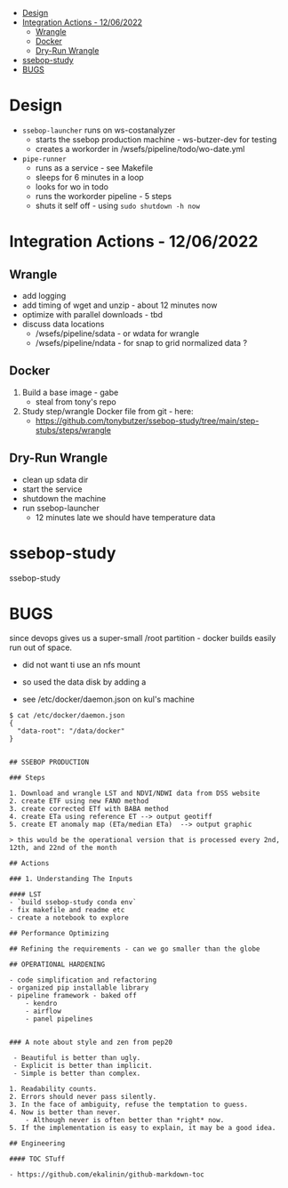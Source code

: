 <!--ts-->
* [Design](#design)
* [Integration Actions - 12/06/2022](#integration-actions---12062022)
   * [Wrangle](#wrangle)
   * [Docker](#docker)
   * [Dry-Run Wrangle](#dry-run-wrangle)
* [ssebop-study](#ssebop-study)
* [BUGS](#bugs)

<!-- Created by https://github.com/ekalinin/github-markdown-toc -->
<!-- Added by: ec2-user, at: Tue Dec  6 16:45:26 UTC 2022 -->

<!--te-->


# Design

- `ssebop-launcher` runs on ws-costanalyzer
	- starts the ssebop production machine - ws-butzer-dev for testing
	- creates a workorder in /wsefs/pipeline/todo/wo-date.yml
- `pipe-runner`
	- runs as a service - see Makefile
	- sleeps for 6 minutes in a loop
	- looks for wo in todo
	- runs the workorder pipeline - 5 steps
	- shuts it self off - using `sudo shutdown -h now`


# Integration Actions - 12/06/2022
## Wrangle
- add logging
- add timing of wget and unzip - about 12 minutes now
- optimize with parallel downloads - tbd
- discuss data locations
	- /wsefs/pipeline/sdata - or wdata for wrangle
	- /wsefs/pipeline/ndata - for snap to grid normalized data ?
## Docker

1. Build a base image - gabe
	- steal from tony's repo
2. Study step/wrangle Docker file from git - here:
	- https://github.com/tonybutzer/ssebop-study/tree/main/step-stubs/steps/wrangle


## Dry-Run Wrangle
- clean up sdata dir
- start the service
- shutdown the machine
- run ssebop-launcher
	- 12 minutes late we should have temperature data

# ssebop-study
ssebop-study

# BUGS

since devops gives us a super-small /root partition - docker builds easily run out of space.

- did not want ti use an nfs mount
- so used the data disk by adding a 

- see /etc/docker/daemon.json on kul's machine

```
$ cat /etc/docker/daemon.json
{
  "data-root": "/data/docker"
}


## SSEBOP PRODUCTION

### Steps

1. Download and wrangle LST and NDVI/NDWI data from DSS website
2. create ETF using new FANO method
3. create corrected ETf with BABA method
4. create ETa using reference ET --> output geotiff
5. create ET anomaly map (ETa/median ETa)  --> output graphic

> this would be the operational version that is processed every 2nd, 12th, and 22nd of the month

## Actions

### 1. Understanding The Inputs

#### LST
- `build ssebop-study conda env`
- fix makefile and readme etc
- create a notebook to explore

## Performance Optimizing

## Refining the requirements - can we go smaller than the globe

## OPERATIONAL HARDENING

- code simplification and refactoring
- organized pip installable library
- pipeline framework - baked off
	- kendro
	- airflow
	- panel pipelines


### A note about style and zen from pep20

 - Beautiful is better than ugly.
 - Explicit is better than implicit.
 - Simple is better than complex.

1. Readability counts.
2. Errors should never pass silently.
3. In the face of ambiguity, refuse the temptation to guess.
4. Now is better than never.
	- Although never is often better than *right* now.
5. If the implementation is easy to explain, it may be a good idea.

## Engineering

#### TOC STuff

- https://github.com/ekalinin/github-markdown-toc
